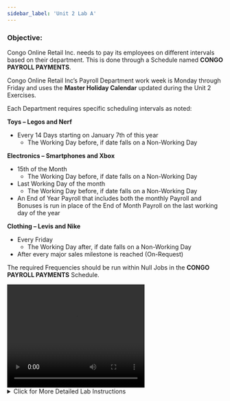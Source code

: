 ```yaml
---
sidebar_label: 'Unit 2 Lab A'
---
```


### Objective: 

Congo Online Retail Inc. needs to pay its employees on different intervals based on their department. This is done through a Schedule named **CONGO PAYROLL PAYMENTS**.

Congo Online Retail Inc’s Payroll Department work week is Monday through Friday and uses the **Master Holiday Calendar** updated during the Unit 2 Exercises.  

Each Department requires specific scheduling intervals as noted:

**Toys – Legos and Nerf**

  *	Every 14 Days starting on January 7th of this year
    * The Working Day before, if date falls on a Non-Working Day  

**Electronics – Smartphones and Xbox**

  * 15th of the Month
    * The Working Day before, if date falls on a Non-Working Day
  *	Last Working Day of the month
    * The Working Day before, if date falls on a Non-Working Day
  *	An End of Year Payroll that includes both the monthly Payroll and Bonuses is run in place of the End of Month Payroll on the last working day of the year  

**Clothing – Levis and Nike**  

  *	Every Friday
    * The Working Day after, if date falls on a Non-Working Day
  *	After every major sales milestone is reached (On-Request)  

The required Frequencies should be run within Null Jobs in the **CONGO PAYROLL PAYMENTS** Schedule.

<video width="320" height="240" controls>
  <source src="videobasic/U2LabA.mp4" type="video/mp4"></source>
Your browser does not support the video tag.
</video>

<details>

<summary>Click for More Detailed Lab Instructions</summary>

**Lab Instructions**:    

:::note
USE NULL JOB TYPE FOR ALL JOBS IN THIS LAB
:::

*	Create a Schedule named **Congo Payroll Payments**
*	Monday through Friday are working days
*	The **Master Holiday Calendar** is used
*	Auto-build the Schedule 7 days in advance for 1 day
*	Auto-delete the Schedule for 7 days
*	Add Documentation for the Schedule 

*	Four Null Jobs will be created:

*	**Toys** will need **one Job** with **one Frequency**

*	**Electronics** will need **two Jobs**  
  *	Job 1 - **three Frequencies** 
  *	Job 2 - **one Frequency**

*	**Clothing** will need **one Job** with **two Frequencies**

*	Tag all Jobs according to the product (**Toys**, **Electronics** and **Clothing**)

Upon completion, the “**Forecast All**” results will look like the following:

#### Toys

![Picture268](/imgbasic/268.png)

#### Electronics - Not End of Year

![Picture269](/imgbasic/269.png)

#### Electronics - End of Year

![Picture270](/imgbasic/270.png)

#### Clothing
 
![Picture271](/imgbasic/271.png)

![Picture272](/imgbasic/272.png)

</details>